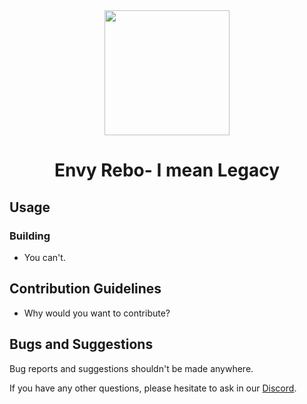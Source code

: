 <div align="center">
  <img src="https://cdn.discordapp.com/attachments/1104320661930909797/1127951651970490388/Z.png" width="200" height="200">
</div>

<h1 align="center">
  Envy Rebo- I mean Legacy
</h1>

## Usage

### Building
- You can't.

## Contribution Guidelines
- Why would you want to contribute?

## Bugs and Suggestions
Bug reports and suggestions shouldn't be made anywhere.

If you have any other questions, please hesitate to ask in our [Discord](https://discord.gg/DXZ8sb6eSf).
